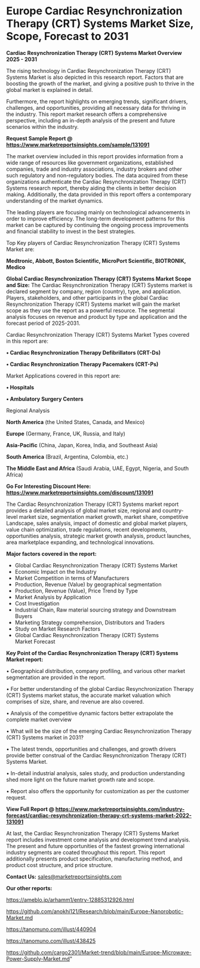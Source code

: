 # Europe Cardiac Resynchronization Therapy (CRT) Systems Market Size, Scope, Forecast to 2031

<Strong> Cardiac Resynchronization Therapy (CRT) Systems Market Overview 2025 - 2031</strong>

The rising technology in Cardiac Resynchronization Therapy (CRT) Systems Market is also depicted in this research report. Factors that are boosting the growth of the market, and giving a positive push to thrive in the global market is explained in detail.

Furthermore, the report highlights on emerging trends, significant drivers, challenges, and opportunities, providing all necessary data for thriving in the industry. This report market research offers a comprehensive perspective, including an in-depth analysis of the present and future scenarios within the industry.

<strong>Request Sample Report @ <a href=https://www.marketreportsinsights.com/sample/131091>https://www.marketreportsinsights.com/sample/131091</a></strong>

The market overview included in this report provides information from a wide range of resources like government organizations, established companies, trade and industry associations, industry brokers and other such regulatory and non-regulatory bodies. The data acquired from these organizations authenticate the Cardiac Resynchronization Therapy (CRT) Systems research report, thereby aiding the clients in better decision making. Additionally, the data provided in this report offers a contemporary understanding of the market dynamics.

The leading players are focusing mainly on technological advancements in order to improve efficiency. The long-term development patterns for this market can be captured by continuing the ongoing process improvements and financial stability to invest in the best strategies.

Top Key players of Cardiac Resynchronization Therapy (CRT) Systems Market are:

<strong>Medtronic, Abbott, Boston Scientific, MicroPort Scientific, BIOTRONIK, Medico</strong>

<strong><b>Global Cardiac Resynchronization Therapy (CRT) Systems Market Scope and Size:</b></strong>
The Cardiac Resynchronization Therapy (CRT) Systems market is declared segment by company, region (country), type, and application. Players, stakeholders, and other participants in the global Cardiac Resynchronization Therapy (CRT) Systems market will gain the market scope as they use the report as a powerful resource. The segmental analysis focuses on revenue and product by type and application and the forecast period of 2025-2031.

Cardiac Resynchronization Therapy (CRT) Systems Market Types covered in this report are:

<strong>• Cardiac Resynchronization Therapy Defibrillators (CRT-Ds)

• Cardiac Resynchronization Therapy Pacemakers (CRT-Ps)</strong>

Market Applications covered in this report are:

<strong>• Hospitals

• Ambulatory Surgery Centers</strong> 

Regional Analysis

<strong>North America</strong> (the United States, Canada, and Mexico)

<strong>Europe</strong> (Germany, France, UK, Russia, and Italy)

<strong>Asia-Pacific</strong> (China, Japan, Korea, India, and Southeast Asia)

<strong>South America</strong> (Brazil, Argentina, Colombia, etc.)

<strong>The Middle East and Africa</strong> (Saudi Arabia, UAE, Egypt, Nigeria, and South Africa)

<strong>Go For Interesting Discount Here: <a href=https://www.marketreportsinsights.com/discount/131091>https://www.marketreportsinsights.com/discount/131091</a></strong>

The Cardiac Resynchronization Therapy (CRT) Systems market report provides a detailed analysis of global market size, regional and country-level market size, segmentation market growth, market share, competitive Landscape, sales analysis, impact of domestic and global market players, value chain optimization, trade regulations, recent developments, opportunities analysis, strategic market growth analysis, product launches, area marketplace expanding, and technological innovations.

<strong><b>Major factors covered in the report:</b></strong>
<ul>
  <li>Global Cardiac Resynchronization Therapy (CRT) Systems Market </li>
  <li>Economic Impact on the Industry</li>
  <li>Market Competition in terms of Manufacturers</li>
  <li>Production, Revenue (Value) by geographical segmentation</li>
  <li>Production, Revenue (Value), Price Trend by Type</li>
  <li>Market Analysis by Application</li>
  <li>Cost Investigation</li>
  <li>Industrial Chain, Raw material sourcing strategy and Downstream Buyers</li>
  <li>Marketing Strategy comprehension, Distributors and Traders</li>
  <li>Study on Market Research Factors</li>
  <li>Global Cardiac Resynchronization Therapy (CRT) Systems Market Forecast</li>
</ul>

<strong><b>Key Point of the Cardiac Resynchronization Therapy (CRT) Systems Market report:</b></strong>

• Geographical distribution, company profiling, and various other market segmentation are provided in the report.

• For better understanding of the global Cardiac Resynchronization Therapy (CRT) Systems market status, the accurate market valuation which comprises of size, share, and revenue are also covered.

• Analysis of the competitive dynamic factors better extrapolate the complete market overview

• What will be the size of the emerging Cardiac Resynchronization Therapy (CRT) Systems market in 2031?

• The latest trends, opportunities and challenges, and growth drivers provide better construal of the Cardiac Resynchronization Therapy (CRT) Systems Market.

• In-detail industrial analysis, sales study, and production understanding shed more light on the future market growth rate and scope.

• Report also offers the opportunity for customization as per the customer request.

<strong><b>View Full Report @ <a href=https://www.marketreportsinsights.com/industry-forecast/cardiac-resynchronization-therapy-crt-systems-market-2022-131091>https://www.marketreportsinsights.com/industry-forecast/cardiac-resynchronization-therapy-crt-systems-market-2022-131091</a></b></strong>


At last, the Cardiac Resynchronization Therapy (CRT) Systems Market report includes investment come analysis and development trend analysis. The present and future opportunities of the fastest growing international industry segments are coated throughout this report. This report additionally presents product specification, manufacturing method, and product cost structure, and price structure.

<strong>Contact Us:</strong>
sales@marketreportsinsights.com

<strong>Our other reports:</strong>

<a href=https://ameblo.jp/arhamm1/entry-12885312926.html>https://ameblo.jp/arhamm1/entry-12885312926.html</a>

<a href=https://github.com/anokhi121/Research/blob/main/Europe-Nanorobotic-Market.md>https://github.com/anokhi121/Research/blob/main/Europe-Nanorobotic-Market.md</a>

<a href=https://tanomuno.com/illust/440904>https://tanomuno.com/illust/440904</a>

<a href=https://tanomuno.com/illust/438425>https://tanomuno.com/illust/438425</a>

<a href=https://github.com/cargo2301/Market-trend/blob/main/Europe-Microwave-Power-Supply-Market.md>https://github.com/cargo2301/Market-trend/blob/main/Europe-Microwave-Power-Supply-Market.md</a>"
